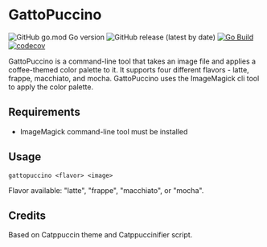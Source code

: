 # GattoPuccino
![GitHub go.mod Go version](https://img.shields.io/github/go-mod/go-version/devmentat/GattoPuccino) ![GitHub release (latest by date)](https://img.shields.io/github/v/release/devmentat/gattopuccino) [![Go Build](https://github.com/DevMentat/GattoPuccino/actions/workflows/build.yml/badge.svg)](https://github.com/DevMentat/GattoPuccino/actions/workflows/build.yml) [![codecov](https://codecov.io/gh/DevMentat/GattoPuccino/branch/master/graph/badge.svg?token=5UhrJpsjTH)](https://codecov.io/gh/DevMentat/GattoPuccino)

GattoPuccino is a command-line tool that takes an image file and applies a coffee-themed color palette to it. It supports four different flavors - latte, frappe, macchiato, and mocha. GattoPuccino uses the ImageMagick cli tool to apply the color palette.

## Requirements

- ImageMagick command-line tool must be installed

## Usage
```gattopuccino <flavor> <image>```

Flavor available: "latte", "frappe", "macchiato", or "mocha".

## Credits

Based on Catppuccin theme and Catppuccinifier script.

